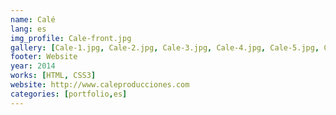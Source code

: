 ```yaml
---
name: Calé
lang: es
img_profile: Cale-front.jpg
gallery: [Cale-1.jpg, Cale-2.jpg, Cale-3.jpg, Cale-4.jpg, Cale-5.jpg, Cale-6.jpg]
footer: Website
year: 2014
works: [HTML, CSS3]
website: http://www.caleproducciones.com
categories: [portfolio,es]
---
```

